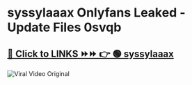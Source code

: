 
 # syssylaaax Onlyfans Leaked - Update Files 0svqb

## <h2><a href="https://clipsfans.com/syssylaaax&ref=git">🔗 Click to LINKS ⏩⏩ 👉 🟢 syssylaaax </a></h2>

<a href="https://clipsfans.com/syssylaaax&ref=git" rel="nofollow" data-target="animated-image.originalLink"><img src="https://i.ibb.co.com/xMMVF88/686577567.gif" alt="Viral Video Original" style="max-width: 100%; display: inline-block;" data-target="animated-image.originalImage"></a>

